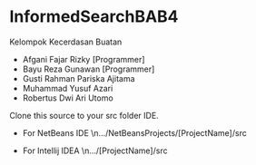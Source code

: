 # InformedSearchBAB4

Kelompok Kecerdasan Buatan

- Afgani Fajar Rizky [Programmer]
- Bayu Reza Gunawan [Programmer]
- Gusti Rahman Pariska Ajitama
- Muhammad Yusuf Azari
- Robertus Dwi Ari Utomo

Clone this source to your src folder IDE.

- For NetBeans IDE
\n.../NetBeansProjects/[ProjectName]/src

- For Intellij IDEA 
\n.../[ProjectName]/src
